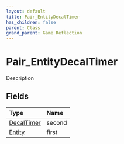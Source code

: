 ```yaml
---
layout: default
title: Pair_EntityDecalTimer
has_children: false
parent: Class
grand_parent: Game Reflection
---
```

# Pair_EntityDecalTimer
Description 

## Fields

| Type | Name |
|:-------------|:--------------|
| [DecalTimer](/docs/game-reflection/classes/decal_timer) | second |
| [Entity](/docs/game-reflection/classes/entity) | first |

